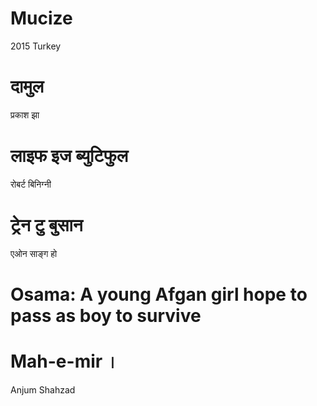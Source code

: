 # Mucize
2015
Turkey

# दामुल
प्रकाश झा

# लाइफ इज ब्युटिफुल
रोबर्ट बिनिग्नी

# ट्रेन टु बुसान
एओन साङ्ग हो 

# Osama: A young Afgan girl hope to pass as boy to survive

# Mah-e-mir ।
Anjum Shahzad
 
